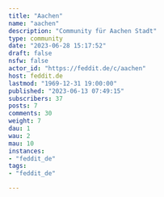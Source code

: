 ```yaml
---
title: "Aachen" 
name: "aachen"
description: "Community für Aachen Stadt"
type: community
date: "2023-06-28 15:17:52"
draft: false
nsfw: false
actor_id: "https://feddit.de/c/aachen"
host: feddit.de
lastmod: "1969-12-31 19:00:00"
published: "2023-06-13 07:49:15"
subscribers: 37
posts: 7
comments: 30
weight: 7
dau: 1
wau: 2
mau: 10
instances:
- "feddit_de"
tags: 
- "feddit_de"

---
```

